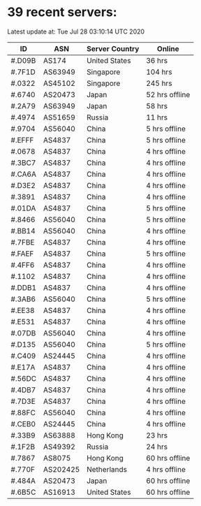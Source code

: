# 39 recent servers:

Latest update at: Tue Jul 28 03:10:14 UTC 2020

| ID | ASN | Server Country | Online |
| -- | --- | -------------- | ------ |
| #.D09B | AS174 | United States | 36 hrs |
| #.7F1D | AS63949 | Singapore | 104 hrs |
| #.0322 | AS45102 | Singapore | 245 hrs |
| #.6740 | AS20473 | Japan | 52 hrs offline |
| #.2A79 | AS63949 | Japan | 58 hrs |
| #.4974 | AS51659 | Russia | 11 hrs |
| #.9704 | AS56040 | China | 5 hrs offline |
| #.EFFF | AS4837 | China | 5 hrs offline |
| #.0678 | AS4837 | China | 4 hrs offline |
| #.3BC7 | AS4837 | China | 4 hrs offline |
| #.CA6A | AS4837 | China | 4 hrs offline |
| #.D3E2 | AS4837 | China | 4 hrs offline |
| #.3891 | AS4837 | China | 4 hrs offline |
| #.01DA | AS4837 | China | 5 hrs offline |
| #.8466 | AS56040 | China | 5 hrs offline |
| #.BB14 | AS56040 | China | 4 hrs offline |
| #.7FBE | AS4837 | China | 4 hrs offline |
| #.FAEF | AS4837 | China | 5 hrs offline |
| #.4FF6 | AS4837 | China | 4 hrs offline |
| #.1102 | AS4837 | China | 4 hrs offline |
| #.DDB1 | AS4837 | China | 4 hrs offline |
| #.3AB6 | AS56040 | China | 5 hrs offline |
| #.EE38 | AS4837 | China | 4 hrs offline |
| #.E531 | AS4837 | China | 4 hrs offline |
| #.07DB | AS56040 | China | 4 hrs offline |
| #.D135 | AS56040 | China | 5 hrs offline |
| #.C409 | AS24445 | China | 4 hrs offline |
| #.E17A | AS4837 | China | 4 hrs offline |
| #.56DC | AS4837 | China | 4 hrs offline |
| #.4DB7 | AS4837 | China | 4 hrs offline |
| #.7D3E | AS4837 | China | 4 hrs offline |
| #.88FC | AS56040 | China | 4 hrs offline |
| #.CEB0 | AS24445 | China | 4 hrs offline |
| #.33B9 | AS63888 | Hong Kong | 23 hrs |
| #.1F2B | AS49392 | Russia | 24 hrs |
| #.7867 | AS8075 | Hong Kong | 60 hrs offline |
| #.770F | AS202425 | Netherlands | 4 hrs offline |
| #.484A | AS20473 | Japan | 60 hrs offline |
| #.6B5C | AS16913 | United States | 60 hrs offline |

